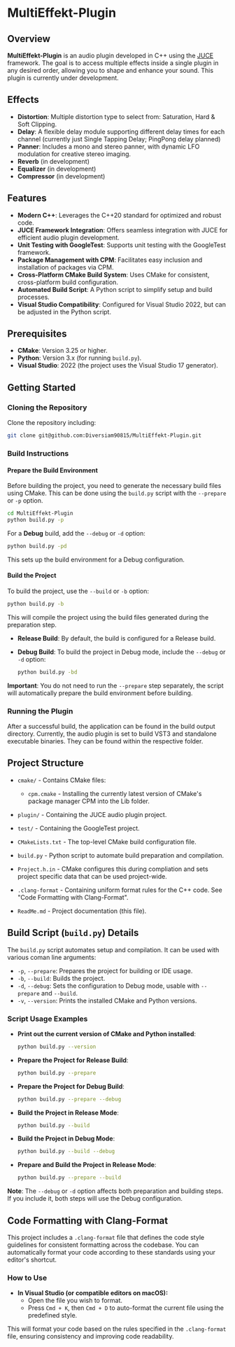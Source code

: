 # MultiEffekt-Plugin

## Overview

**MultiEffekt-Plugin** is an audio plugin developed in C++ using the [JUCE](https://juce.com/) framework. The goal is to access multiple effects inside a single plugin in any desired order, allowing you to shape and enhance your sound. This plugin is currently under development.


## Effects
- **Distortion**: Multiple distortion type to select from: Saturation, Hard & Soft Clipping.
- **Delay**: A flexible delay module supporting different delay times for each channel (currently just Single Tapping Delay; PingPong delay planned)
- **Panner**: Includes a mono and stereo panner, with dynamic LFO modulation for creative stereo imaging.
- **Reverb** (in development)
- **Equalizer** (in development)
- **Compressor** (in development)

## Features

- **Modern C++**: Leverages the C++20 standard for optimized and robust code.
- **JUCE Framework Integration**: Offers seamless integration with JUCE for efficient audio plugin development.
- **Unit Testing with GoogleTest**: Supports unit testing with the GoogleTest framework.
- **Package Management with CPM**: Facilitates easy inclusion and installation of packages via CPM.
- **Cross-Platform CMake Build System**: Uses CMake for consistent, cross-platform build configuration.
- **Automated Build Script**: A Python script to simplify setup and build processes.
- **Visual Studio Compatibility**: Configured for Visual Studio 2022, but can be adjusted in the Python script.

## Prerequisites

- **CMake**: Version 3.25 or higher.
- **Python**: Version 3.x (for running `build.py`).
- **Visual Studio**: 2022 (the project uses the Visual Studio 17 generator).

## Getting Started

### Cloning the Repository

Clone the repository including:

```bash
git clone git@github.com:Diversiam90815/MultiEffekt-Plugin.git
```

### Build Instructions

#### Prepare the Build Environment

Before building the project, you need to generate the necessary build files using CMake. This can be done using the `build.py` script with the `--prepare` or `-p` option.

```bash
cd MultiEffekt-Plugin
python build.py -p
```

For a **Debug** build, add the `--debug` or `-d` option:

```bash
python build.py -pd
```

This sets up the build environment for a Debug configuration.

#### Build the Project

To build the project, use the `--build` or `-b` option:

```bash
python build.py -b
```

This will compile the project using the build files generated during the preparation step.

- **Release Build**: By default, the build is configured for a Release build.
- **Debug Build**: To build the project in Debug mode, include the `--debug` or `-d` option:

  ```bash
  python build.py -bd
  ```

**Important**: You do not need to run the `--prepare` step separately, the script will automatically prepare the build environment before building.

### Running the Plugin

After a successful build, the application can be found in the build output directory. Currently, the audio plugin is set to build VST3 and standalone executable binaries. They can be found within the respective folder.


## Project Structure

- `cmake/` - Contains CMake files:
  - `cpm.cmake` - Installing the currently latest version of CMake's package manager CPM into the Lib folder.

- `plugin/` - Containing the JUCE audio plugin project.

- `test/` - Containing the GoogleTest project.
    
- `CMakeLists.txt` - The top-level CMake build configuration file.
- `build.py` - Python script to automate build preparation and compilation.
- `Project.h.in` - CMake configures this during compliation and sets project specific data that can be used project-wide.
- `.clang-format` - Containing uniform format rules for the C++ code. See "Code Formatting with Clang-Format". 
- `ReadMe.md` - Project documentation (this file).


## Build Script (`build.py`) Details

The `build.py` script automates setup and compilation. It can be used with various coman line arguments:
  - `-p`, `--prepare`: Prepares the project for building or IDE usage.
  - `-b`, `--build`: Builds the project.
  - `-d`, `--debug`: Sets the configuration to Debug mode, usable with `--prepare` and `--build`.
  - `-v`, `--version`: Prints the installed CMake and Python versions.

### Script Usage Examples

- **Print out the current version of CMake and Python installed**:

  ```bash
  python build.py --version 
  ```

- **Prepare the Project for Release Build**:

  ```bash
  python build.py --prepare
  ```

- **Prepare the Project for Debug Build**:

  ```bash
  python build.py --prepare --debug
  ```

- **Build the Project in Release Mode**:

  ```bash
  python build.py --build
  ```

- **Build the Project in Debug Mode**:

  ```bash
  python build.py --build --debug
  ```

- **Prepare and Build the Project in Release Mode**:

  ```bash
  python build.py --prepare --build
  ```

**Note**: The `--debug` or `-d` option affects both preparation and building steps. If you include it, both steps will use the Debug configuration.


## Code Formatting with Clang-Format

This project includes a `.clang-format` file that defines the code style guidelines for consistent formatting across the codebase. You can automatically format your code according to these standards using your editor's shortcut.

### How to Use

- **In Visual Studio (or compatible editors on macOS):**
  - Open the file you wish to format.
  - Press `Cmd + K`, then `Cmd + D` to auto-format the current file using the predefined style.

This will format your code based on the rules specified in the `.clang-format` file, ensuring consistency and improving code readability.

